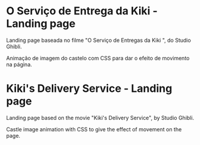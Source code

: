 # O Serviço de Entrega da Kiki - Landing page

Landing page baseada no filme "O Serviço de Entregas da Kiki ", do Studio Ghibli.

Animação de imagem do castelo com CSS para dar o efeito de movimento na página.

# Kiki's Delivery Service - Landing page

Landing page based on the movie "Kiki's Delivery Service", by Studio Ghibli.

Castle image animation with CSS to give the effect of movement on the page.
